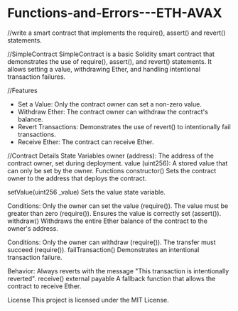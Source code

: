 # Functions-and-Errors---ETH-AVAX
//write a smart contract that implements the require(), assert() and revert() statements.

//SimpleContract
SimpleContract is a basic Solidity smart contract that demonstrates the use of require(), assert(), and revert() statements. It allows setting a value, withdrawing Ether, and handling intentional transaction failures.


//Features
* Set a Value: Only the contract owner can set a non-zero value.
* Withdraw Ether: The contract owner can withdraw the contract's balance.
* Revert Transactions: Demonstrates the use of revert() to intentionally fail transactions.
* Receive Ether: The contract can receive Ether.

 //Contract Details
 State Variables
owner (address): The address of the contract owner, set during deployment.
value (uint256): A stored value that can only be set by the owner.
Functions
constructor()
Sets the contract owner to the address that deploys the contract.

setValue(uint256 _value)
Sets the value state variable.

Conditions:
Only the owner can set the value (require()).
The value must be greater than zero (require()).
Ensures the value is correctly set (assert()).
withdraw()
Withdraws the entire Ether balance of the contract to the owner's address.

Conditions:
Only the owner can withdraw (require()).
The transfer must succeed (require()).
failTransaction()
Demonstrates an intentional transaction failure.

Behavior: Always reverts with the message "This transaction is intentionally reverted".
receive() external payable
A fallback function that allows the contract to receive Ether.


License
This project is licensed under the MIT License.
